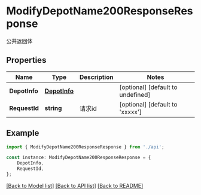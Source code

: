 # ModifyDepotName200ResponseResponse

公共返回体

## Properties

Name | Type | Description | Notes
------------ | ------------- | ------------- | -------------
**DepotInfo** | [**DepotInfo**](DepotInfo.md) |  | [optional] [default to undefined]
**RequestId** | **string** | 请求id | [optional] [default to 'xxxxx']

## Example

```typescript
import { ModifyDepotName200ResponseResponse } from './api';

const instance: ModifyDepotName200ResponseResponse = {
    DepotInfo,
    RequestId,
};
```

[[Back to Model list]](../README.md#documentation-for-models) [[Back to API list]](../README.md#documentation-for-api-endpoints) [[Back to README]](../README.md)
